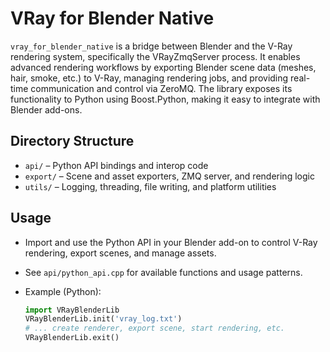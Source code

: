 # VRay for Blender Native

`vray_for_blender_native` is a bridge between Blender and the V-Ray rendering system, specifically the VRayZmqServer process. It enables advanced rendering workflows by exporting Blender scene data (meshes, hair, smoke, etc.) to V-Ray, managing rendering jobs, and providing real-time communication and control via ZeroMQ. The library exposes its functionality to Python using Boost.Python, making it easy to integrate with Blender add-ons.


## Directory Structure

- `api/` – Python API bindings and interop code
- `export/` – Scene and asset exporters, ZMQ server, and rendering logic
- `utils/` – Logging, threading, file writing, and platform utilities

## Usage

- Import and use the Python API in your Blender add-on to control V-Ray rendering, export scenes, and manage assets.
- See `api/python_api.cpp` for available functions and usage patterns.
- Example (Python):

   ```python
   import VRayBlenderLib
   VRayBlenderLib.init('vray_log.txt')
   # ... create renderer, export scene, start rendering, etc.
   VRayBlenderLib.exit()
   ```